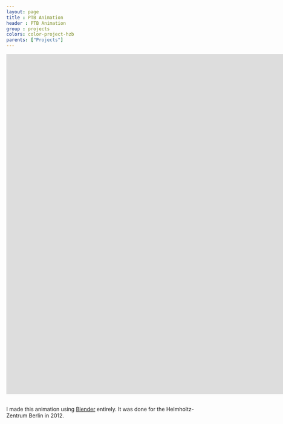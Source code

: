 ```yaml
---
layout: page
title : PTB Animation
header : PTB Animation
group : projects
colors: color-project-hzb
parents: ["Projects"]
---
```


<div class="responsive-video-169">
<iframe src="http://player.vimeo.com/video/51062523?title=0&amp;byline=0&amp;portrait=0&amp;color={% include link_color %}" width="1600" height="900" frameborder="0" webkitAllowFullScreen allowFullScreen></iframe>
</div>

<br>

I made this animation using <a href="http://www.blender.org/">Blender</a> entirely. It was done for the Helmholtz-Zentrum Berlin in 2012.
